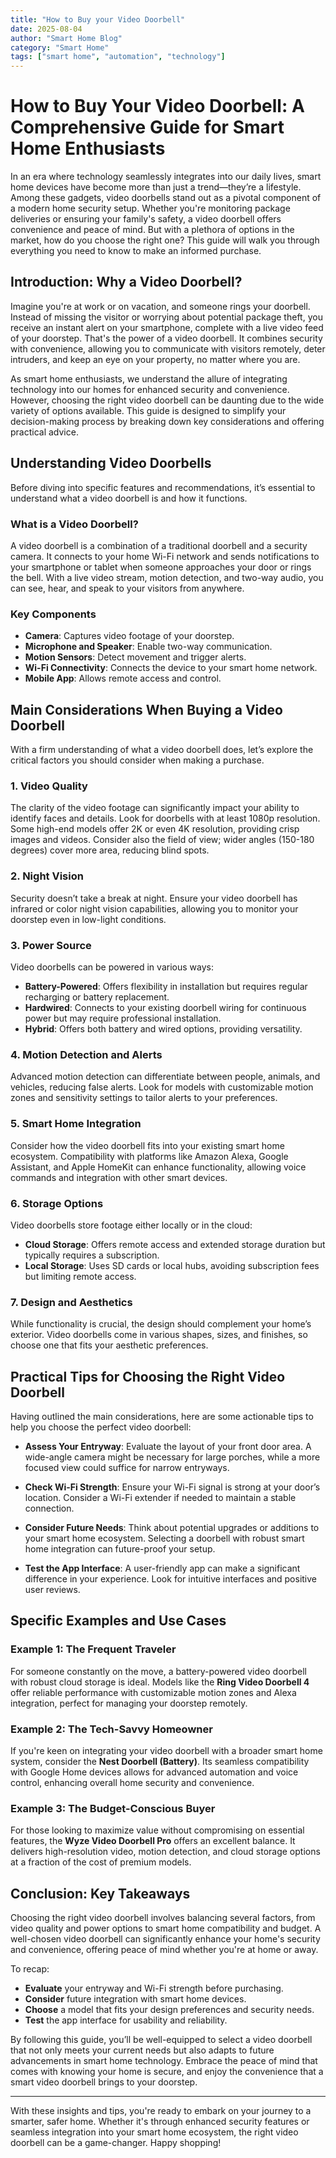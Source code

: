 ```yaml
---
title: "How to Buy your Video Doorbell"
date: 2025-08-04
author: "Smart Home Blog"
category: "Smart Home"
tags: ["smart home", "automation", "technology"]
---
```


# How to Buy Your Video Doorbell: A Comprehensive Guide for Smart Home Enthusiasts

In an era where technology seamlessly integrates into our daily lives, smart home devices have become more than just a trend—they’re a lifestyle. Among these gadgets, video doorbells stand out as a pivotal component of a modern home security setup. Whether you're monitoring package deliveries or ensuring your family's safety, a video doorbell offers convenience and peace of mind. But with a plethora of options in the market, how do you choose the right one? This guide will walk you through everything you need to know to make an informed purchase.

## Introduction: Why a Video Doorbell?

Imagine you're at work or on vacation, and someone rings your doorbell. Instead of missing the visitor or worrying about potential package theft, you receive an instant alert on your smartphone, complete with a live video feed of your doorstep. That's the power of a video doorbell. It combines security with convenience, allowing you to communicate with visitors remotely, deter intruders, and keep an eye on your property, no matter where you are.

As smart home enthusiasts, we understand the allure of integrating technology into our homes for enhanced security and convenience. However, choosing the right video doorbell can be daunting due to the wide variety of options available. This guide is designed to simplify your decision-making process by breaking down key considerations and offering practical advice.

## Understanding Video Doorbells

Before diving into specific features and recommendations, it’s essential to understand what a video doorbell is and how it functions.

### What is a Video Doorbell?

A video doorbell is a combination of a traditional doorbell and a security camera. It connects to your home Wi-Fi network and sends notifications to your smartphone or tablet when someone approaches your door or rings the bell. With a live video stream, motion detection, and two-way audio, you can see, hear, and speak to your visitors from anywhere.

### Key Components

- **Camera**: Captures video footage of your doorstep.
- **Microphone and Speaker**: Enable two-way communication.
- **Motion Sensors**: Detect movement and trigger alerts.
- **Wi-Fi Connectivity**: Connects the device to your smart home network.
- **Mobile App**: Allows remote access and control.

## Main Considerations When Buying a Video Doorbell

With a firm understanding of what a video doorbell does, let’s explore the critical factors you should consider when making a purchase.

### 1. Video Quality

The clarity of the video footage can significantly impact your ability to identify faces and details. Look for doorbells with at least 1080p resolution. Some high-end models offer 2K or even 4K resolution, providing crisp images and videos. Consider also the field of view; wider angles (150-180 degrees) cover more area, reducing blind spots.

### 2. Night Vision

Security doesn’t take a break at night. Ensure your video doorbell has infrared or color night vision capabilities, allowing you to monitor your doorstep even in low-light conditions.

### 3. Power Source

Video doorbells can be powered in various ways:

- **Battery-Powered**: Offers flexibility in installation but requires regular recharging or battery replacement.
- **Hardwired**: Connects to your existing doorbell wiring for continuous power but may require professional installation.
- **Hybrid**: Offers both battery and wired options, providing versatility.

### 4. Motion Detection and Alerts

Advanced motion detection can differentiate between people, animals, and vehicles, reducing false alerts. Look for models with customizable motion zones and sensitivity settings to tailor alerts to your preferences.

### 5. Smart Home Integration

Consider how the video doorbell fits into your existing smart home ecosystem. Compatibility with platforms like Amazon Alexa, Google Assistant, and Apple HomeKit can enhance functionality, allowing voice commands and integration with other smart devices.

### 6. Storage Options

Video doorbells store footage either locally or in the cloud:

- **Cloud Storage**: Offers remote access and extended storage duration but typically requires a subscription.
- **Local Storage**: Uses SD cards or local hubs, avoiding subscription fees but limiting remote access.

### 7. Design and Aesthetics

While functionality is crucial, the design should complement your home’s exterior. Video doorbells come in various shapes, sizes, and finishes, so choose one that fits your aesthetic preferences.

## Practical Tips for Choosing the Right Video Doorbell

Having outlined the main considerations, here are some actionable tips to help you choose the perfect video doorbell:

- **Assess Your Entryway**: Evaluate the layout of your front door area. A wide-angle camera might be necessary for large porches, while a more focused view could suffice for narrow entryways.
  
- **Check Wi-Fi Strength**: Ensure your Wi-Fi signal is strong at your door’s location. Consider a Wi-Fi extender if needed to maintain a stable connection.
  
- **Consider Future Needs**: Think about potential upgrades or additions to your smart home ecosystem. Selecting a doorbell with robust smart home integration can future-proof your setup.

- **Test the App Interface**: A user-friendly app can make a significant difference in your experience. Look for intuitive interfaces and positive user reviews.

## Specific Examples and Use Cases

### Example 1: The Frequent Traveler

For someone constantly on the move, a battery-powered video doorbell with robust cloud storage is ideal. Models like the **Ring Video Doorbell 4** offer reliable performance with customizable motion zones and Alexa integration, perfect for managing your doorstep remotely.

### Example 2: The Tech-Savvy Homeowner

If you're keen on integrating your video doorbell with a broader smart home system, consider the **Nest Doorbell (Battery)**. Its seamless compatibility with Google Home devices allows for advanced automation and voice control, enhancing overall home security and convenience.

### Example 3: The Budget-Conscious Buyer

For those looking to maximize value without compromising on essential features, the **Wyze Video Doorbell Pro** offers an excellent balance. It delivers high-resolution video, motion detection, and cloud storage options at a fraction of the cost of premium models.

## Conclusion: Key Takeaways

Choosing the right video doorbell involves balancing several factors, from video quality and power options to smart home compatibility and budget. A well-chosen video doorbell can significantly enhance your home's security and convenience, offering peace of mind whether you're at home or away.

To recap:

- **Evaluate** your entryway and Wi-Fi strength before purchasing.
- **Consider** future integration with smart home devices.
- **Choose** a model that fits your design preferences and security needs.
- **Test** the app interface for usability and reliability.

By following this guide, you’ll be well-equipped to select a video doorbell that not only meets your current needs but also adapts to future advancements in smart home technology. Embrace the peace of mind that comes with knowing your home is secure, and enjoy the convenience that a smart video doorbell brings to your doorstep.

---

With these insights and tips, you're ready to embark on your journey to a smarter, safer home. Whether it's through enhanced security features or seamless integration into your smart home ecosystem, the right video doorbell can be a game-changer. Happy shopping!